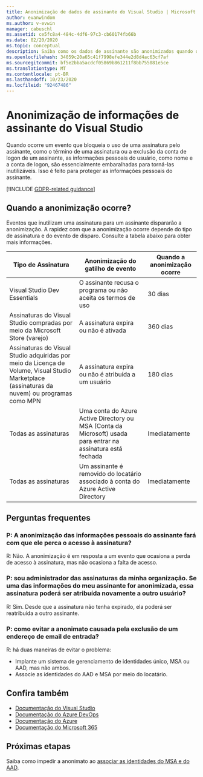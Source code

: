 ```yaml
---
title: Anonimização de dados de assinante do Visual Studio | Microsoft Docs
author: evanwindom
ms.author: v-evwin
manager: cabuschl
ms.assetid: ce5fc8a4-484c-4df6-97c3-cb60174fb66b
ms.date: 02/20/2020
ms.topic: conceptual
description: Saiba como os dados de assinante são anonimizados quando o acesso às assinaturas é perdido.
ms.openlocfilehash: 34059c20a65c41f7998efe344e2d8d4ac63cf7af
ms.sourcegitcommit: bf5e2bba5acdcf05869b861211f8bb755081e5ce
ms.translationtype: MT
ms.contentlocale: pt-BR
ms.lasthandoff: 10/23/2020
ms.locfileid: "92467486"
---
```

# <a name="anonymization-of-visual-studio-subscriber-information"></a>Anonimização de informações de assinante do Visual Studio
Quando ocorre um evento que bloqueia o uso de uma assinatura pelo assinante, como o término de uma assinatura ou a exclusão da conta de logon de um assinante, as informações pessoais do usuário, como nome e a conta de logon, são essencialmente embaralhadas para torná-las inutilizáveis.  Isso é feito para proteger as informações pessoais do assinante.

[!INCLUDE [GDPR-related guidance](includes/gdpr-intro-sentence.md)]

## <a name="when-does-anonymization-occur"></a>Quando a anonimização ocorre?
Eventos que inutilizam uma assinatura para um assinante dispararão a anonimização.  A rapidez com que a anonimização ocorre depende do tipo de assinatura e do evento de disparo. Consulte a tabela abaixo para obter mais informações.

| Tipo de Assinatura                                                                                                                       | Anonimização do gatilho de evento                                                                                                     | Quando a anonimização ocorre |
|-----------------------------------------------------------------------------------------------------------------------------------------|------------------------------------------------------------------------------------------------------------|---------------------------|
| Visual Studio Dev Essentials                                                                                                            | O assinante recusa o programa ou não aceita os termos de uso                                    | 30 dias               |
| Assinaturas do Visual Studio compradas por meio da Microsoft Store (varejo)                                                                      | A assinatura expira ou não é ativada                                                                   | 360 dias                  |
| Assinaturas do Visual Studio adquiridas por meio da Licença de Volume, Visual Studio Marketplace (assinaturas da nuvem) ou programas como MPN | A assinatura expira ou não é atribuída a um usuário                                                          | 180 dias                  |
| Todas as assinaturas                                                                                                                       | Uma conta do Azure Active Directory ou MSA (Conta da Microsoft) usada para entrar na assinatura está fechada | Imediatamente               |
| Todas as assinaturas                                                                                                                       | Um assinante é removido do locatário associado à conta do Azure Active Directory                                | Imediatamente               |

## <a name="faq"></a>Perguntas frequentes
### <a name="q--does-the-anonymization-of-the-subscribers-personal-information-cause-them-to-lose-access-to-the-subscription"></a>P: A anonimização das informações pessoais do assinante fará com que ele perca o acesso à assinatura?
R: Não.  A anonimização é em resposta a um evento que ocasiona a perda de acesso à assinatura, mas não ocasiona a falta de acesso.

### <a name="q--im-an-admin-for-my-organizations-subscriptions--if-one-of-my-subscribers-information-is-anonymized-can-that-subscription-be-reassigned-to-another-user"></a>P: sou administrador das assinaturas da minha organização.  Se uma das informações do meu assinante for anonimizada, essa assinatura poderá ser atribuída novamente a outro usuário?
R: Sim. Desde que a assinatura não tenha expirado, ela poderá ser reatribuída a outro assinante.

### <a name="q-how-can-i-prevent-anonymization-caused-by-deleting-a-sign-in-email-address"></a>P: como evitar a anonimato causada pela exclusão de um endereço de email de entrada?
R: há duas maneiras de evitar o problema:
- Implante um sistema de gerenciamento de identidades único, MSA ou AAD, mas não ambos.  
- Associe as identidades do AAD e MSA por meio do locatário. 

## <a name="see-also"></a>Confira também
- [Documentação do Visual Studio](/visualstudio/)
- [Documentação do Azure DevOps](/azure/devops/)
- [Documentação do Azure](/azure/)
- [Documentação do Microsoft 365](/microsoft-365/)

## <a name="next-steps"></a>Próximas etapas
Saiba como impedir a anonimato ao [associar as identidades do MSA e do AAD](/azure/active-directory/b2b/add-users-administrator).